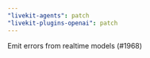 ```yaml
---
"livekit-agents": patch
"livekit-plugins-openai": patch
---
```


Emit errors from realtime models (#1968)
